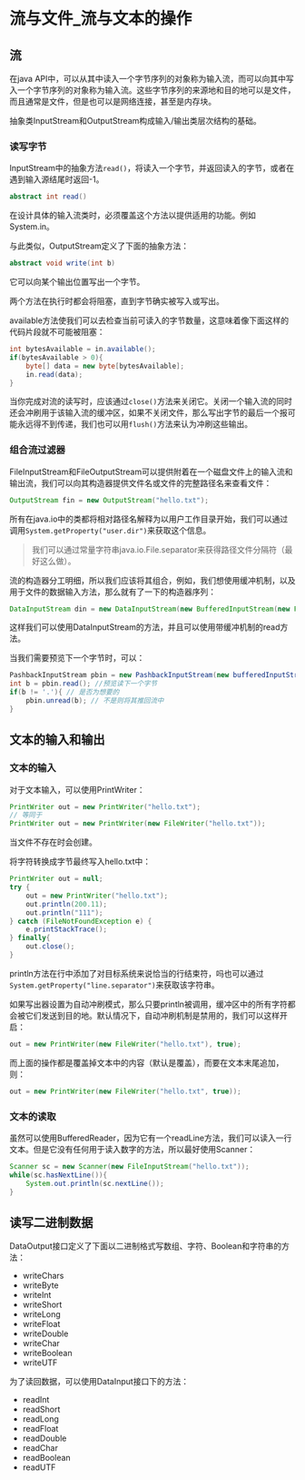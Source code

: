 # 流与文件\_流与文本的操作

## 流

在java API中，可以从其中读入一个字节序列的对象称为输入流，而可以向其中写入一个字节序列的对象称为输入流。这些字节序列的来源地和目的地可以是文件，而且通常是文件，但是也可以是网络连接，甚至是内存块。

抽象类InputStream和OutputStream构成输入/输出类层次结构的基础。

### 读写字节

InputStream中的抽象方法`read()`，将读入一个字节，并返回读入的字节，或者在遇到输入源结尾时返回-1。

```java
abstract int read()
```

在设计具体的输入流类时，必须覆盖这个方法以提供适用的功能。例如System.in。

与此类似，OutputStream定义了下面的抽象方法：

```java
abstract void write(int b)
```

它可以向某个输出位置写出一个字节。

两个方法在执行时都会将阻塞，直到字节确实被写入或写出。

available方法使我们可以去检查当前可读入的字节数量，这意味着像下面这样的代码片段就不可能被阻塞：

```java
int bytesAvailable = in.available();
if(bytesAvailable > 0){
    byte[] data = new byte[bytesAvailable];
    in.read(data);
}
```

当你完成对流的读写时，应该通过`close()`方法来关闭它。关闭一个输入流的同时还会冲刷用于该输入流的缓冲区，如果不关闭文件，那么写出字节的最后一个报可能永远得不到传递，我们也可以用`flush()`方法来认为冲刷这些输出。

### 组合流过滤器

FileInputStream和FileOutputStream可以提供附着在一个磁盘文件上的输入流和输出流，我们可以向其构造器提供文件名或文件的完整路径名来查看文件：

```java
OutputStream fin = new OutputStream("hello.txt");
```

所有在java.io中的类都将相对路径名解释为以用户工作目录开始，我们可以通过调用`System.getProperty("user.dir")`来获取这个信息。

> 我们可以通过常量字符串java.io.File.separator来获得路径文件分隔符（最好这么做）。

流的构造器分工明细，所以我们应该将其组合，例如，我们想使用缓冲机制，以及用于文件的数据输入方法，那么就有了一下的构造器序列：

```java
DataInputStream din = new DataInputStream(new BufferedInputStream(new FileInputStream()));
```

这样我们可以使用DataInputStream的方法，并且可以使用带缓冲机制的read方法。

当我们需要预览下一个字节时，可以：

```java
PashbackInputStream pbin = new PashbackInputStream(new bufferedInputStream(new FileInputStream()));
int b = pbin.read(); //预览读下一个字节
if(b != '.'){ // 是否为想要的
    pbin.unread(b); // 不是则将其推回流中
}
```

## 文本的输入和输出

### 文本的输入

对于文本输入，可以使用PrintWriter：

```java
PrintWriter out = new PrintWriter("hello.txt");
// 等同于
PrintWriter out = new PrintWriter(new FileWriter("hello.txt"));
```

当文件不存在时会创建。

将字符转换成字节最终写入hello.txt中：

```java
PrintWriter out = null;
try {
    out = new PrintWriter("hello.txt");
    out.println(200.11);
    out.println("111");
} catch (FileNotFoundException e) {
    e.printStackTrace();
} finally{
    out.close();
}
```

println方法在行中添加了对目标系统来说恰当的行结束符，吗也可以通过`System.getProperty("line.separator")`来获取该字符串。

如果写出器设置为自动冲刷模式，那么只要println被调用，缓冲区中的所有字符都会被它们发送到目的地。默认情况下，自动冲刷机制是禁用的，我们可以这样开启：

```java
out = new PrintWriter(new FileWriter("hello.txt"), true);
```

而上面的操作都是覆盖掉文本中的内容（默认是覆盖），而要在文本末尾追加，则：

```java
out = new PrintWriter(new FileWriter("hello.txt", true));
```

### 文本的读取

虽然可以使用BufferedReader，因为它有一个readLine方法，我们可以读入一行文本。但是它没有任何用于读入数字的方法，所以最好使用Scanner：

```java
Scanner sc = new Scanner(new FileInputStream("hello.txt"));
while(sc.hasNextLine()){
    System.out.println(sc.nextLine());
}
```

## 读写二进制数据

DataOutput接口定义了下面以二进制格式写数组、字符、Boolean和字符串的方法：

* writeChars
* writeByte
* writeInt
* writeShort
* writeLong
* writeFloat
* writeDouble
* writeChar
* writeBoolean
* writeUTF

为了读回数据，可以使用DataInput接口下的方法：

* readInt
* readShort
* readLong
* readFloat
* readDouble
* readChar
* readBoolean
* readUTF



